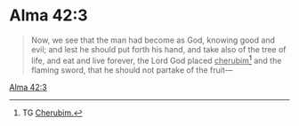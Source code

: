# Alma 42:3

> Now, we see that the man had become as God, knowing good and evil; and lest he should put forth his hand, and take also of the tree of life, and eat and live forever, the Lord God placed <u>cherubim</u>[^a] and the flaming sword, that he should not partake of the fruit—

[Alma 42:3](https://www.churchofjesuschrist.org/study/scriptures/bofm/alma/42?lang=eng&id=p3#p3)


[^a]: TG [Cherubim.](https://www.churchofjesuschrist.org/study/scriptures/tg/cherubim?lang=eng)
